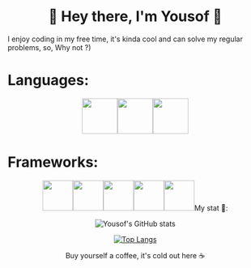 <h1 align="center"> 🤠 Hey there, I'm Yousof 👋</h1>

I enjoy coding in my free time, it's kinda cool and can solve my regular problems, so, Why not ?) 


<h1>Languages:</h1>

<div align="center"><img src="https://cdn.jsdelivr.net/npm/programming-languages-logos/src/python/python.png" height="70"><img src="https://upload.wikimedia.org/wikipedia/commons/7/7e/Dart-logo.png" height="70"><img src="https://upload.wikimedia.org/wikipedia/commons/thumb/7/73/Ruby_logo.svg/1024px-Ruby_logo.svg.png" height="70"></div>


<h1>Frameworks:</h1>

<div align="center"><img src="https://seeklogo.com/images/D/django-logo-4C5ECF7036-seeklogo.com.png" height="60"><img src="https://seeklogo.com/images/F/flutter-logo-5086DD11C5-seeklogo.com.png" height="60"><img src="https://gitlab.com/uploads/-/system/project/avatar/17520894/ruby-on-rails-512.png" height="60"><img src="https://falcon.readthedocs.io/en/stable/_static/img/logo.svg" height="60"><img src="https://cdn.worldvectorlogo.com/logos/fastapi.svg" height="60"></div.


### My stat 🤔:

![Yousof's GitHub stats](https://github-readme-stats.vercel.app/api?username=YOUSSSOF&show_icons=true&theme=dracula)

[![Top Langs](https://github-readme-stats.vercel.app/api/top-langs/?username=YOUSSSOF&theme=dracula)](https://github.com/anuraghazra/github-readme-stats)


Buy yourself a coffee, it's cold out here ☕

